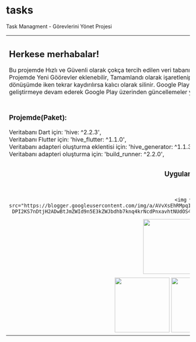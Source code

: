 # tasks
 Task Managment - Görevlerini Yönet Projesi
<table width="90%" border="0" align="center" cellpadding="0" cellspacing="0">
  <tr>
    <td><h2>Herkese merhabalar!</h2>
    <p>Bu projemde Hızlı ve Güvenli olarak çokça tercih edilen veri tabanı olan Hive ile bir Task ToDo projesi geliştirdim.<br />
    Projemde Yeni Göörevler eklenebilir, Tamamlandı olarak işaretlenip otomatik taşınır, Silmek için kaydırılarak Geri dönüşüme taşınır ve Geri dönüşümde iken tekrar kaydırılırsa kalıcı olarak silinir.
    Google Play üzerinden herkese açık hizmet edebilecek şekilde yayınladım. Projeyi geliştirmeye devam ederek Google Play üzerinden güncellemeler yapacağım (Tema ayarları vs.).
    </p></td>
  </tr>
  <tr>
    <td><h3>Projemde(Paket):</h3>
    Veritabanı Dart için: 'hive: ^2.2.3',<br/>
    Veritabanı Flutter için: 'hive_flutter: ^1.1.0',<br/>
    Veritabanı adapteri oluşturma eklentisi için: 'hive_generator: ^1.1.3',<br/>
    Veritabanı adapteri oluşturma için: 'build_runner: ^2.2.0',<br/></td>
  </tr>
  <tr>
    <td align="center"><h3>Uygulama Resimleri: </h3><br/>



	<img width="150" src="https://blogger.googleusercontent.com/img/a/AVvXsEhRMpqIxFY6WcBi0VoMM_FsUN6EpWVmnEeeflY32DG4SNdbbIF7ITJfzNulRyCaoTmdG08B_-DPI2KS7nDtjH2ADwBtJmZWId9n5E3kZWJbdhb7knq4krNcdPnxavhtNUdOS4MPmUFiPYHH8AWLZGnr3zwKVMfUTT1qDI59i2fjWkIdPuPssv7xim7q" alt="" />
<img width="150" src="https://blogger.googleusercontent.com/img/a/AVvXsEj6gQbZD0CoNaVAp0M-nXnL4gHDXtLw5FexSSKe5-8g5DOECJOeevdei03pYZUlRO2C0tdfHAhjt6Uf4_dEpB6hy4rxJV8Ko7t3LoKLlgSpNYgTUGZ1khJIoASKhadbZWY7FZ6kbmmLoSb-2xd1IOGUkCoSgnL642iFpJusZQu2y0QkplNlJKOw1g2z" alt="" />
<img width="150" src="https://blogger.googleusercontent.com/img/a/AVvXsEhSTFWipw6VuaH2gd36B4q1Vidp31mQkocKl74b9iCgaOAzkaX6TiP8Lbn3tSQ4VGBGABJrNEPHxTURBNDEqrv4h1sYz5FaDw3qhVOo9wC26bhzHSg072-aCFduSzAsSO4wt5gikwXgc8aeKn4saQ0CSMyA8Wmqa89bEkf0YZl5M31YY-A41ToqCaZx" alt="" /></td>
  </tr>

  
  
  
  <tr>
<td align="center">

<img width="150" src="https://blogger.googleusercontent.com/img/a/AVvXsEhD7l_IVsPXgqIjjTp3e0CrUmxWH5PEOFtAyEWW_XY0O1ZE6MZkXQyvIcFVI5nnqQBxO3Fcjf-KYqbvkA2p5hILRhb4aXKjChumMdWZwQYdRal45mUelA9ehfv07Q00FUsGycDBQEHSVzBxrVPistfopzJbr3MrQX6zvyQ0lPZSuHgI6Ix9DQ9ncR79" alt="" />
<img width="150" src="https://blogger.googleusercontent.com/img/a/AVvXsEi2x3fH6MIozeNlf4PDzYZ7AumrnNAphcOFLaqutMCOgaEBsuiZwUGlGVfU1QRgqcZNK1b7lYyQSP8fryA_MAJDpu8XJ9ln-IyaKU2dwTDEJ0X91bNB6h6VYs_tO5JsiSwSr95lqPXhda4jO1Dmipap98lIKGACRTUGi75kXivmj72B7xC-HiWmeKUw" alt="" />
<img width="150" src="https://blogger.googleusercontent.com/img/a/AVvXsEg_c0M0xoiE-dxq__qS2xk-r6tx22wN2WM7f1QTPX1V1KtEPl2A4RxHzHYz0pPQeqBkhVSvqQ7r-t50JjgV9TOoUEk6DlYmAWmsxJqCjA7OGXKyr1oXNPUaaYWJ7_waUeXz3LyN412Xf49AMK6id0lW6lbcd2lA7vILxQZpb-Xd7msz3H2XzVwmKhka" alt="" />
</td>
</tr>
</table>
